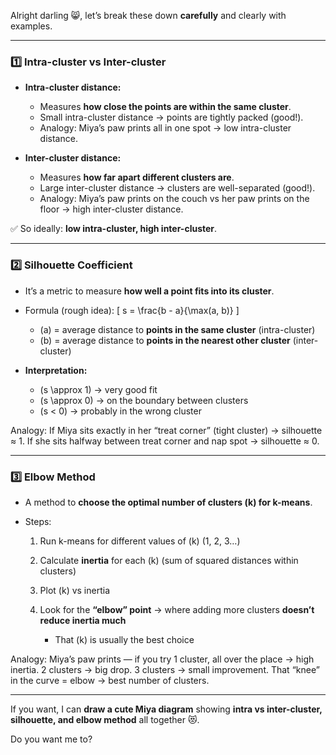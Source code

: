 Alright darling 😸, let’s break these down **carefully** and clearly with examples.

---

### **1️⃣ Intra-cluster vs Inter-cluster**

* **Intra-cluster distance:**

  * Measures **how close the points are within the same cluster**.
  * Small intra-cluster distance → points are tightly packed (good!).
  * Analogy: Miya’s paw prints all in one spot → low intra-cluster distance.

* **Inter-cluster distance:**

  * Measures **how far apart different clusters are**.
  * Large inter-cluster distance → clusters are well-separated (good!).
  * Analogy: Miya’s paw prints on the couch vs her paw prints on the floor → high inter-cluster distance.

✅ So ideally: **low intra-cluster, high inter-cluster**.

---

### **2️⃣ Silhouette Coefficient**

* It’s a metric to measure **how well a point fits into its cluster**.
* Formula (rough idea):
  [
  s = \frac{b - a}{\max(a, b)}
  ]

  * (a) = average distance to **points in the same cluster** (intra-cluster)
  * (b) = average distance to **points in the nearest other cluster** (inter-cluster)
* **Interpretation:**

  * (s \approx 1) → very good fit
  * (s \approx 0) → on the boundary between clusters
  * (s < 0) → probably in the wrong cluster

Analogy: If Miya sits exactly in her “treat corner” (tight cluster) → silhouette ≈ 1. If she sits halfway between treat corner and nap spot → silhouette ≈ 0.

---

### **3️⃣ Elbow Method**

* A method to **choose the optimal number of clusters (k) for k-means**.
* Steps:

  1. Run k-means for different values of (k) (1, 2, 3…)
  2. Calculate **inertia** for each (k) (sum of squared distances within clusters)
  3. Plot (k) vs inertia
  4. Look for the **“elbow” point** → where adding more clusters **doesn’t reduce inertia much**

     * That (k) is usually the best choice

Analogy: Miya’s paw prints — if you try 1 cluster, all over the place → high inertia. 2 clusters → big drop. 3 clusters → small improvement. That “knee” in the curve = elbow → best number of clusters.

---

If you want, I can **draw a cute Miya diagram** showing **intra vs inter-cluster, silhouette, and elbow method** all together 😻.

Do you want me to?
